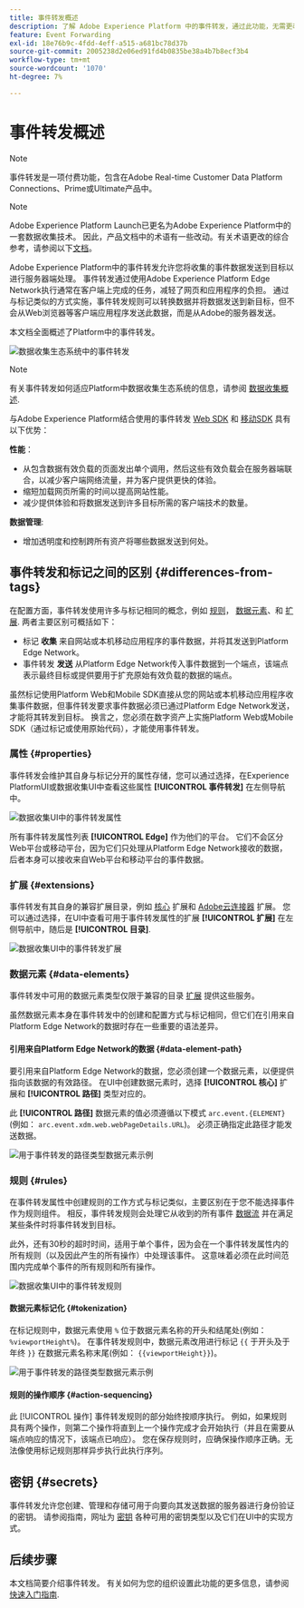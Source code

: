 ```yaml
---
title: 事件转发概述
description: 了解 Adobe Experience Platform 中的事件转发，通过此功能，无需更改您的标记实施，即可使用 Platform Edge Network 执行任务。
feature: Event Forwarding
exl-id: 18e76b9c-4fdd-4eff-a515-a681bc78d37b
source-git-commit: 2005238d2e06ed91fd4b0835be38a4b7b8ecf3b4
workflow-type: tm+mt
source-wordcount: '1070'
ht-degree: 7%

---
```


# 事件转发概述

>[!NOTE]
>
>事件转发是一项付费功能，包含在Adobe Real-time Customer Data Platform Connections、Prime或Ultimate产品中。

>[!NOTE]
>
>Adobe Experience Platform Launch已更名为Adobe Experience Platform中的一套数据收集技术。 因此，产品文档中的术语有一些改动。有关术语更改的综合参考，请参阅以下[文档](../../term-updates.md)。

Adobe Experience Platform中的事件转发允许您将收集的事件数据发送到目标以进行服务器端处理。 事件转发通过使用Adobe Experience Platform Edge Network执行通常在客户端上完成的任务，减轻了网页和应用程序的负担。 通过与标记类似的方式实施，事件转发规则可以转换数据并将数据发送到新目标，但不会从Web浏览器等客户端应用程序发送此数据，而是从Adobe的服务器发送。

本文档全面概述了Platform中的事件转发。

![数据收集生态系统中的事件转发](../../../collection/images/home/event-forwarding.png)

>[!NOTE]
>
>有关事件转发如何适应Platform中数据收集生态系统的信息，请参阅 [数据收集概述](../../../collection/home.md).

与Adobe Experience Platform结合使用的事件转发 [Web SDK](../../../edge/home.md) 和 [移动SDK](https://experienceleague.adobe.com/docs/platform-learn/data-collection/mobile-sdk/overview.html) 具有以下优势：

**性能**：

* 从包含数据有效负载的页面发出单个调用，然后这些有效负载会在服务器端联合，以减少客户端网络流量，并为客户提供更快的体验。
* 缩短加载网页所需的时间以提高网站性能。
* 减少提供体验和将数据发送到许多目标所需的客户端技术的数量。

**数据管理**:

* 增加透明度和控制跨所有资产将哪些数据发送到何处。

## 事件转发和标记之间的区别 {#differences-from-tags}

在配置方面，事件转发使用许多与标记相同的概念，例如 [规则](../managing-resources/rules.md)， [数据元素](../managing-resources/data-elements.md)、和 [扩展](../managing-resources/extensions/overview.md). 两者主要区别可概括如下：

* 标记 **收集** 来自网站或本机移动应用程序的事件数据，并将其发送到Platform Edge Network。
* 事件转发 **发送** 从Platform Edge Network传入事件数据到一个端点，该端点表示最终目标或提供要用于扩充原始有效负载的数据的端点。

虽然标记使用Platform Web和Mobile SDK直接从您的网站或本机移动应用程序收集事件数据，但事件转发要求事件数据必须已通过Platform Edge Network发送，才能将其转发到目标。 换言之，您必须在数字资产上实施Platform Web或Mobile SDK（通过标记或使用原始代码），才能使用事件转发。

### 属性 {#properties}

事件转发会维护其自身与标记分开的属性存储，您可以通过选择，在Experience PlatformUI或数据收集UI中查看这些属性 **[!UICONTROL 事件转发]** 在左侧导航中。

![数据收集UI中的事件转发属性](../../images/ui/event-forwarding/overview/properties.png)

所有事件转发属性列表 **[!UICONTROL Edge]** 作为他们的平台。 它们不会区分Web平台或移动平台，因为它们只处理从Platform Edge Network接收的数据，后者本身可以接收来自Web平台和移动平台的事件数据。

### 扩展 {#extensions}

事件转发有其自身的兼容扩展目录，例如 [核心](../../extensions/server/core/overview.md) 扩展和 [Adobe云连接器](../../extensions/server/cloud-connector/overview.md) 扩展。 您可以通过选择，在UI中查看可用于事件转发属性的扩展 **[!UICONTROL 扩展]** 在左侧导航中，随后是 **[!UICONTROL 目录]**.

![数据收集UI中的事件转发扩展](../../images/ui/event-forwarding/overview/extensions.png)

### 数据元素 {#data-elements}

事件转发中可用的数据元素类型仅限于兼容的目录 [扩展](#extensions) 提供这些服务。

虽然数据元素本身在事件转发中的创建和配置方式与标记相同，但它们在引用来自Platform Edge Network的数据时存在一些重要的语法差异。

#### 引用来自Platform Edge Network的数据 {#data-element-path}

要引用来自Platform Edge Network的数据，您必须创建一个数据元素，以便提供指向该数据的有效路径。 在UI中创建数据元素时，选择 **[!UICONTROL 核心]** 扩展和 **[!UICONTROL 路径]** 类型对应的。

此 **[!UICONTROL 路径]** 数据元素的值必须遵循以下模式 `arc.event.{ELEMENT}` (例如： `arc.event.xdm.web.webPageDetails.URL`)。 必须正确指定此路径才能发送数据。

![用于事件转发的路径类型数据元素示例](../../images/ui/event-forwarding/overview/data-reference.png)

### 规则 {#rules}

在事件转发属性中创建规则的工作方式与标记类似，主要区别在于您不能选择事件作为规则组件。 相反，事件转发规则会处理它从收到的所有事件 [数据流](../../../datastreams/overview.md) 并在满足某些条件时将事件转发到目标。

此外，还有30秒的超时时间，适用于单个事件，因为会在一个事件转发属性内的所有规则（以及因此产生的所有操作）中处理该事件。 这意味着必须在此时间范围内完成单个事件的所有规则和所有操作。

![数据收集UI中的事件转发规则](../../images/ui/event-forwarding/overview/rules.png)

#### 数据元素标记化 {#tokenization}

在标记规则中，数据元素使用 `%` 位于数据元素名称的开头和结尾处(例如： `%viewportHeight%`)。 在事件转发规则中，数据元素改用进行标记 `{{` 于开头及于年终 `}}` 在数据元素名称末尾(例如： `{{viewportHeight}}`)。

![用于事件转发的路径类型数据元素示例](../../images/ui/event-forwarding/overview/tokenization.png)

#### 规则的操作顺序 {#action-sequencing}

此 [!UICONTROL 操作] 事件转发规则的部分始终按顺序执行。 例如，如果规则具有两个操作，则第二个操作将直到上一个操作完成才会开始执行（并且在需要从端点响应的情况下，该端点已响应）。 您在保存规则时，应确保操作顺序正确。无法像使用标记规则那样异步执行此执行序列。

## 密钥 {#secrets}

事件转发允许您创建、管理和存储可用于向要向其发送数据的服务器进行身份验证的密钥。 请参阅指南，网址为 [密钥](./secrets.md) 各种可用的密钥类型以及它们在UI中的实现方式。

## 后续步骤

本文档简要介绍事件转发。 有关如何为您的组织设置此功能的更多信息，请参阅 [快速入门指南](./getting-started.md).
